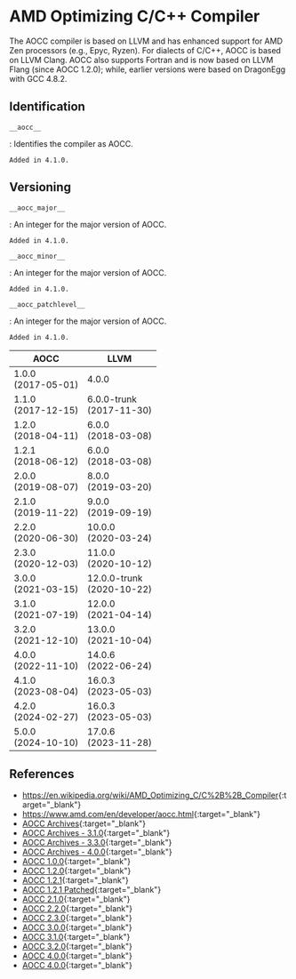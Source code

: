 # AMD Optimizing C/C++ Compiler

<!-- Based on Clang and DragonEgg/Flang -->

The AOCC compiler is based on LLVM and has enhanced support for AMD Zen processors (e.g., Epyc, Ryzen).  For dialects of C/C++, AOCC is based on LLVM Clang.  AOCC also supports Fortran and is now based on LLVM Flang (since AOCC 1.2.0); while, earlier versions were based on DragonEgg with GCC 4.8.2.

## Identification

`__aocc__`

:   Identifies the compiler as AOCC.

    Added in 4.1.0.

## Versioning

`__aocc_major__`

:   An integer for the major version of AOCC.

    Added in 4.1.0.

`__aocc_minor__`

:   An integer for the major version of AOCC.

    Added in 4.1.0.

`__aocc_patchlevel__`

:   An integer for the major version of AOCC.

    Added in 4.1.0.

| AOCC                  | LLVM                         |
| --------------------- | ---------------------------- |
| 1.0.0<br>(2017-05-01) | 4.0.0                        |
| 1.1.0<br>(2017-12-15) | 6.0.0-trunk<br>(2017-11-30)  |
| 1.2.0<br>(2018-04-11) | 6.0.0<br>(2018-03-08)        |
| 1.2.1<br>(2018-06-12) | 6.0.0<br>(2018-03-08)        |
| 2.0.0<br>(2019-08-07) | 8.0.0<br>(2019-03-20)        |
| 2.1.0<br>(2019-11-22) | 9.0.0<br>(2019-09-19)        |
| 2.2.0<br>(2020-06-30) | 10.0.0<br>(2020-03-24)       |
| 2.3.0<br>(2020-12-03) | 11.0.0<br>(2020-10-12)       |
| 3.0.0<br>(2021-03-15) | 12.0.0-trunk<br>(2020-10-22) |
| 3.1.0<br>(2021-07-19) | 12.0.0<br>(2021-04-14)       |
| 3.2.0<br>(2021-12-10) | 13.0.0<br>(2021-10-04)       |
| 4.0.0<br>(2022-11-10) | 14.0.6<br>(2022-06-24)       |
| 4.1.0<br>(2023-08-04) | 16.0.3<br>(2023-05-03)       |
| 4.2.0<br>(2024-02-27) | 16.0.3<br>(2023-05-03)       |
| 5.0.0<br>(2024-10-10) | 17.0.6<br>(2023-11-28)       |

## References

- <https://en.wikipedia.org/wiki/AMD_Optimizing_C/C%2B%2B_Compiler>{:target="_blank"}
- <https://www.amd.com/en/developer/aocc.html>{:target="_blank"}
- [AOCC Archives](https://www.amd.com/en/developer/aocc/aocc-archives.html){:target="_blank"}
- [AOCC Archives - 3.1.0](https://web.archive.org/web/20210730070951/https://developer.amd.com/aocc-archive-section/){:target="_blank"}
- [AOCC Archives - 3.3.0](https://web.archive.org/web/20230207144235/https://developer.amd.com/aocc-archive-section/){:target="_blank"}
- [AOCC Archives - 4.0.0](https://web.archive.org/web/20230118185243/https://developer.amd.com/aocc-archive-section/){:target="_blank"}
- [AOCC 1.0.0](https://web.archive.org/web/20171021164032/https://developer.amd.com/amd-aocc/){:target="_blank"}
- [AOCC 1.2.0](https://web.archive.org/web/20180501015511/https://developer.amd.com/amd-aocc/){:target="_blank"}
- [AOCC 1.2.1](https://web.archive.org/web/20180709194500/https://developer.amd.com/amd-aocc/){:target="_blank"}
- [AOCC 1.2.1 Patched](https://web.archive.org/web/20180729013056/https://developer.amd.com/amd-aocc/){:target="_blank"}
- [AOCC 2.1.0](https://web.archive.org/web/20191207071606/https://developer.amd.com/amd-aocc/){:target="_blank"}
- [AOCC 2.2.0](https://web.archive.org/web/20200909115713/https://developer.amd.com/amd-aocc/){:target="_blank"}
- [AOCC 2.3.0](https://web.archive.org/web/20201225035200/https://developer.amd.com/amd-aocc/){:target="_blank"}
- [AOCC 3.0.0](https://web.archive.org/web/20210413095423/https://developer.amd.com/amd-aocc/){:target="_blank"}
- [AOCC 3.1.0](https://web.archive.org/web/20210730062401/https://developer.amd.com/amd-aocc/){:target="_blank"}
- [AOCC 3.2.0](https://web.archive.org/web/20220324053932/https://developer.amd.com/amd-aocc/){:target="_blank"}
- [AOCC 4.0.0](https://web.archive.org/web/20221218005225/https://developer.amd.com/amd-aocc/){:target="_blank"}
- [AOCC 4.0.0](https://web.archive.org/web/20230106032132/https://developer.amd.com/amd-aocc/){:target="_blank"}
